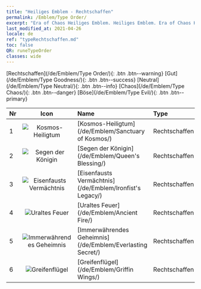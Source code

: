 ```yaml
---
title: "Heiliges Emblem - Rechtschaffen"
permalink: /Emblem/Type Order/
excerpt: "Era of Chaos Heiliges Emblem. Heiliges Emblem. Era of Chaos Heiliges Emblem Rechtschaffen. Era of Chaos Rechtschaffen"
last_modified_at: 2021-04-26
locale: de
ref: "typeRechtschaffen.md"
toc: false
QR: runeTypeOrder
classes: wide
---
```


  [Rechtschaffen](/de/Emblem/Type Order/){: .btn .btn--warning}   [Gut](/de/Emblem/Type Goodness/){: .btn .btn--success}   [Neutral](/de/Emblem/Type Neutral/){: .btn .btn--info}   [Chaos](/de/Emblem/Type Chaos/){: .btn .btn--danger}   [Böse](/de/Emblem/Type Evil/){: .btn .btn--primary} 

  |  Nr  | Icon |             Name            |    Type    |   Recommended   |
  |:-----|:--:|:----------------------------|:-----------|:---------------:|
  | 1 | ![Kosmos-Heiligtum](/images/r/rune_icon_307.png) | [Kosmos-Heiligtum](/de/Emblem/Sanctuary of Kosmos/) | Rechtschaffen | Empfohlen für Abwehr-Einheiten. | 
  | 2 | ![Segen der Königin](/images/r/rune_icon_105.png) | [Segen der Königin](/de/Emblem/Queen's Blessing/) | Rechtschaffen | Empfohlen für Abwehr-Einheiten. | 
  | 3 | ![Eisenfausts Vermächtnis](/images/r/rune_icon_103.png) | [Eisenfausts Vermächtnis](/de/Emblem/Ironfist's Legacy/) | Rechtschaffen | Empf. für Einh. mit hohem DPS. | 
  | 4 | ![Uraltes Feuer](/images/r/rune_icon_101.png) | [Uraltes Feuer](/de/Emblem/Ancient Fire/) | Rechtschaffen | Geeignet für alle Einheiten. | 
  | 5 | ![Immerwährendes Geheimnis](/images/r/rune_icon_104.png) | [Immerwährendes Geheimnis](/de/Emblem/Everlasting Secret/) | Rechtschaffen | Geeignet für alle Einheiten. | 
  | 6 | ![Greifenflügel](/images/r/rune_icon_102.png) | [Greifenflügel](/de/Emblem/Griffin Wings/) | Rechtschaffen | Empf. für Einh. mit hohem DPS. | 
